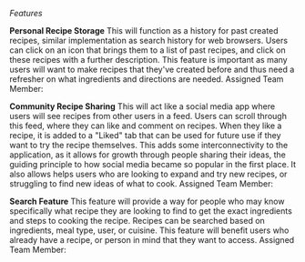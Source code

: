 *Features*

**Personal Recipe Storage**
This will function as a history for past created recipes, similar implementation as search history for web browsers. 
Users can click on an icon that brings them to a list of past recipes, and click on these recipes with a further description.
This feature is important as many users will want to make recipes that they've created before and thus need a refresher
on what ingredients and directions are needed.
Assigned Team Member: 

**Community Recipe Sharing**
This will act like a social media app where users will see recipes from other users in a feed. Users can scroll through this
feed, where they can like and comment on recipes. When they like a recipe, it is added to a "Liked" tab that can be used for
future use if they want to try the recipe themselves. This adds some interconnectivity to the application, as it allows for growth
through people sharing their ideas, the guiding principle to how social media became so popular in the first place. It also allows 
helps users who are looking to expand and try new recipes, or struggling to find new ideas of what to cook.
Assigned Team Member:

**Search Feature**
This feature will provide a way for people who may know specifically what recipe they are looking to find to get the exact 
ingredients and steps to cooking the recipe. Recipes can be searched based on ingredients, meal type, user, or cuisine. This
feature will benefit users who already have a recipe, or person in mind that they want to access. 
Assigned Team Member:
